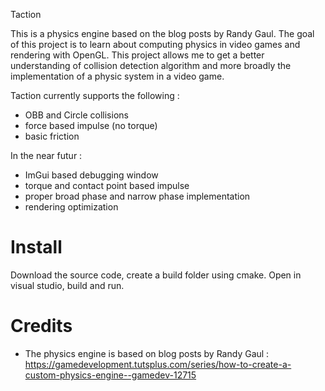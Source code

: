 Taction

This is a physics engine based on the blog posts by Randy Gaul.
The goal of this project is to learn about computing physics in video games and rendering with OpenGL.
This project allows me to get a better understanding of collision detection algorithm and more broadly the implementation of a physic system in a video game.

Taction currently supports the following : 
- OBB and Circle collisions
- force based impulse (no torque)
- basic friction

In the near futur :
- ImGui based debugging window
- torque and contact point based impulse
- proper broad phase and narrow phase implementation
- rendering optimization

# Install
Download the source code, create a build folder using cmake. Open in visual studio, build and run.

# Credits
- The physics engine is based on blog posts by Randy Gaul : https://gamedevelopment.tutsplus.com/series/how-to-create-a-custom-physics-engine--gamedev-12715

